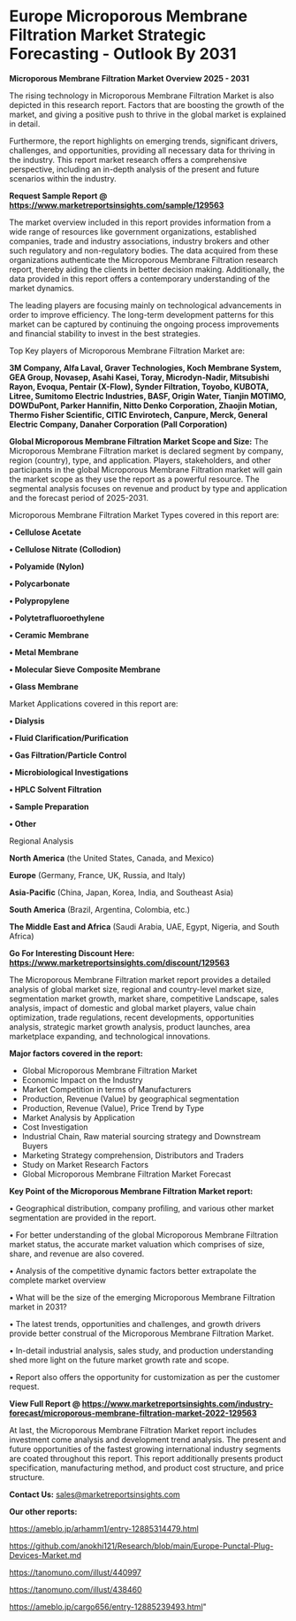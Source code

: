  # Europe Microporous Membrane Filtration Market Strategic Forecasting - Outlook By 2031

<Strong> Microporous Membrane Filtration Market Overview 2025 - 2031</strong>

The rising technology in Microporous Membrane Filtration Market is also depicted in this research report. Factors that are boosting the growth of the market, and giving a positive push to thrive in the global market is explained in detail.

Furthermore, the report highlights on emerging trends, significant drivers, challenges, and opportunities, providing all necessary data for thriving in the industry. This report market research offers a comprehensive perspective, including an in-depth analysis of the present and future scenarios within the industry.

<strong>Request Sample Report @ <a href=https://www.marketreportsinsights.com/sample/129563>https://www.marketreportsinsights.com/sample/129563</a></strong>

The market overview included in this report provides information from a wide range of resources like government organizations, established companies, trade and industry associations, industry brokers and other such regulatory and non-regulatory bodies. The data acquired from these organizations authenticate the Microporous Membrane Filtration research report, thereby aiding the clients in better decision making. Additionally, the data provided in this report offers a contemporary understanding of the market dynamics.

The leading players are focusing mainly on technological advancements in order to improve efficiency. The long-term development patterns for this market can be captured by continuing the ongoing process improvements and financial stability to invest in the best strategies.

Top Key players of Microporous Membrane Filtration Market are:

<strong>3M Company, Alfa Laval, Graver Technologies, Koch Membrane System, GEA Group, Novasep, Asahi Kasei, Toray, Microdyn-Nadir, Mitsubishi Rayon, Evoqua, Pentair (X-Flow), Synder Filtration, Toyobo, KUBOTA, Litree, Sumitomo Electric Industries, BASF, Origin Water, Tianjin MOTIMO, DOWDuPont, Parker Hannifin, Nitto Denko Corporation, Zhaojin Motian, Thermo Fisher Scientific, CITIC Envirotech, Canpure, Merck, General Electric Company, Danaher Corporation (Pall Corporation)</strong>

<strong><b>Global Microporous Membrane Filtration Market Scope and Size:</b></strong>
The Microporous Membrane Filtration market is declared segment by company, region (country), type, and application. Players, stakeholders, and other participants in the global Microporous Membrane Filtration market will gain the market scope as they use the report as a powerful resource. The segmental analysis focuses on revenue and product by type and application and the forecast period of 2025-2031.

Microporous Membrane Filtration Market Types covered in this report are:

<strong>• Cellulose Acetate

• Cellulose Nitrate (Collodion)

• Polyamide (Nylon)

• Polycarbonate

• Polypropylene

• Polytetrafluoroethylene

• Ceramic Membrane

• Metal Membrane

• Molecular Sieve Composite Membrane

• Glass Membrane</strong>

Market Applications covered in this report are:

<strong>• Dialysis

• Fluid Clarification/Purification

• Gas Filtration/Particle Control

• Microbiological Investigations

• HPLC Solvent Filtration

• Sample Preparation

• Other</strong> 

Regional Analysis

<strong>North America</strong> (the United States, Canada, and Mexico)

<strong>Europe</strong> (Germany, France, UK, Russia, and Italy)

<strong>Asia-Pacific</strong> (China, Japan, Korea, India, and Southeast Asia)

<strong>South America</strong> (Brazil, Argentina, Colombia, etc.)

<strong>The Middle East and Africa</strong> (Saudi Arabia, UAE, Egypt, Nigeria, and South Africa)

<strong>Go For Interesting Discount Here: <a href=https://www.marketreportsinsights.com/discount/129563>https://www.marketreportsinsights.com/discount/129563</a></strong>

The Microporous Membrane Filtration market report provides a detailed analysis of global market size, regional and country-level market size, segmentation market growth, market share, competitive Landscape, sales analysis, impact of domestic and global market players, value chain optimization, trade regulations, recent developments, opportunities analysis, strategic market growth analysis, product launches, area marketplace expanding, and technological innovations.

<strong><b>Major factors covered in the report:</b></strong>
<ul>
  <li>Global Microporous Membrane Filtration Market </li>
  <li>Economic Impact on the Industry</li>
  <li>Market Competition in terms of Manufacturers</li>
  <li>Production, Revenue (Value) by geographical segmentation</li>
  <li>Production, Revenue (Value), Price Trend by Type</li>
  <li>Market Analysis by Application</li>
  <li>Cost Investigation</li>
  <li>Industrial Chain, Raw material sourcing strategy and Downstream Buyers</li>
  <li>Marketing Strategy comprehension, Distributors and Traders</li>
  <li>Study on Market Research Factors</li>
  <li>Global Microporous Membrane Filtration Market Forecast</li>
</ul>

<strong><b>Key Point of the Microporous Membrane Filtration Market report:</b></strong>

• Geographical distribution, company profiling, and various other market segmentation are provided in the report.

• For better understanding of the global Microporous Membrane Filtration market status, the accurate market valuation which comprises of size, share, and revenue are also covered.

• Analysis of the competitive dynamic factors better extrapolate the complete market overview

• What will be the size of the emerging Microporous Membrane Filtration market in 2031?

• The latest trends, opportunities and challenges, and growth drivers provide better construal of the Microporous Membrane Filtration Market.

• In-detail industrial analysis, sales study, and production understanding shed more light on the future market growth rate and scope.

• Report also offers the opportunity for customization as per the customer request.

<strong><b>View Full Report @ <a href=https://www.marketreportsinsights.com/industry-forecast/microporous-membrane-filtration-market-2022-129563>https://www.marketreportsinsights.com/industry-forecast/microporous-membrane-filtration-market-2022-129563</a></b></strong>


At last, the Microporous Membrane Filtration Market report includes investment come analysis and development trend analysis. The present and future opportunities of the fastest growing international industry segments are coated throughout this report. This report additionally presents product specification, manufacturing method, and product cost structure, and price structure.

<strong>Contact Us:</strong>
sales@marketreportsinsights.com

<strong>Our other reports:</strong>

<a href=https://ameblo.jp/arhamm1/entry-12885314479.html>https://ameblo.jp/arhamm1/entry-12885314479.html</a>

<a href=https://github.com/anokhi121/Research/blob/main/Europe-Punctal-Plug-Devices-Market.md>https://github.com/anokhi121/Research/blob/main/Europe-Punctal-Plug-Devices-Market.md</a>

<a href=https://tanomuno.com/illust/440997>https://tanomuno.com/illust/440997</a>

<a href=https://tanomuno.com/illust/438460>https://tanomuno.com/illust/438460</a>

<a href=https://ameblo.jp/cargo656/entry-12885239493.html>https://ameblo.jp/cargo656/entry-12885239493.html</a>"

